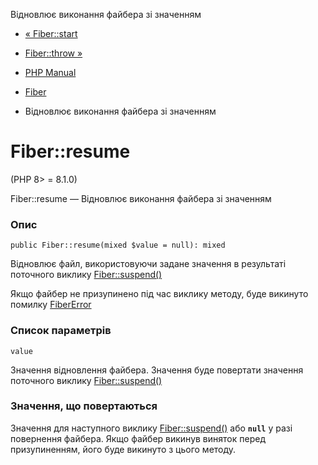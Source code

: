 Відновлює виконання файбера зі значенням

-   [« Fiber::start](fiber.start.html)
    
-   [Fiber::throw »](fiber.throw.html)
    
-   [PHP Manual](index.html)
    
-   [Fiber](class.fiber.html)
    
-   Відновлює виконання файбера зі значенням
    

# Fiber::resume

(PHP 8> = 8.1.0)

Fiber::resume — Відновлює виконання файбера зі значенням

### Опис

```methodsynopsis
public Fiber::resume(mixed $value = null): mixed
```

Відновлює файл, використовуючи задане значення в результаті поточного виклику [Fiber::suspend()](fiber.suspend.html)

Якщо файбер не призупинено під час виклику методу, буде викинуто помилку [FiberError](class.fibererror.html)

### Список параметрів

`value`

Значення відновлення файбера. Значення буде повертати значення поточного виклику [Fiber::suspend()](fiber.suspend.html)

### Значення, що повертаються

Значення для наступного виклику [Fiber::suspend()](fiber.suspend.html) або **`null`** у разі повернення файбера. Якщо файбер викинув виняток перед призупиненням, його буде викинуто з цього методу.